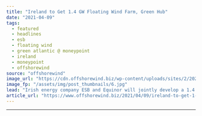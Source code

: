 ```yaml
---
title: "Ireland to Get 1.4 GW Floating Wind Farm, Green Hub"
date: "2021-04-09"
tags: 
  - featured
  - headlines
  - esb
  - floating wind
  - green atlantic @ moneypoint
  - ireland
  - moneypoint
  - offshorewind
source: "offshorewind"
image_url: "https://cdn.offshorewind.biz/wp-content/uploads/sites/2/2021/04/09112503/Ireland-to-Get-1.4-GW-Floating-Wind-Farm-Green-Hub.jpg"
image_fp: "/assets/img/post_thumbnails/6.jpg"
lead: "Irish energy company ESB and Equinor will jointly develop a 1.4 GW Moneypoint floating"
article_url: "https://www.offshorewind.biz/2021/04/09/ireland-to-get-1-4-gw-floating-wind-farm-green-hub/"
---
```


---
